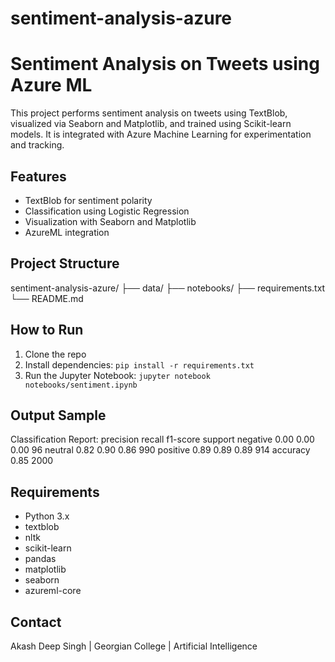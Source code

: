 # sentiment-analysis-azure

# Sentiment Analysis on Tweets using Azure ML

This project performs sentiment analysis on tweets using TextBlob, visualized via Seaborn and Matplotlib, and trained using Scikit-learn models. It is integrated with Azure Machine Learning for experimentation and tracking.

##  Features
- TextBlob for sentiment polarity
- Classification using Logistic Regression
- Visualization with Seaborn and Matplotlib
- AzureML integration

## Project Structure
sentiment-analysis-azure/
├── data/
├── notebooks/
├── requirements.txt
└── README.md


## How to Run
1. Clone the repo
2. Install dependencies: `pip install -r requirements.txt`
3. Run the Jupyter Notebook: `jupyter notebook notebooks/sentiment.ipynb`

## Output Sample

Classification Report:
           precision    recall  f1-score   support
negative       0.00      0.00      0.00        96
 neutral       0.82      0.90      0.86       990
positive       0.89      0.89      0.89       914
accuracy                           0.85      2000

## Requirements
- Python 3.x
- textblob
- nltk
- scikit-learn
- pandas
- matplotlib
- seaborn
- azureml-core

## Contact
Akash Deep Singh | Georgian College | Artificial Intelligence
